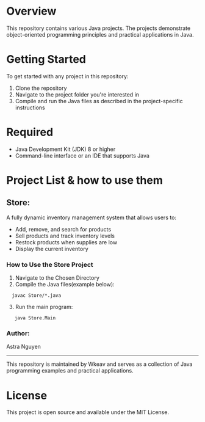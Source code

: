 # Overview 
This repository contains various Java projects. The projects demonstrate object-oriented programming principles and practical applications in Java.

# Getting Started 
To get started with any project in this repository:
  1. Clone the repository
  2. Navigate to the project folder you're interested in
  3. Compile and run the Java files as described in the project-specific instructions

# Required 
  * Java Development Kit (JDK) 8 or higher
  * Command-line interface or an IDE that supports Java

    
# Project List & how to use them

## Store:
A fully dynamic inventory management system that allows users to:
  * Add, remove, and search for products
  * Sell products and track inventory levels
  * Restock products when supplies are low
  * Display the current inventory

### How to Use the Store Project
  1. Navigate to the Chosen Directory
  2. Compile the Java files(example below):
  ```
    javac Store/*.java
  ```
  3. Run the main program:
  ```
     java Store.Main
  ```

### Author:
Astra Nguyen
    
---
This repository is maintained by Wkeav and serves as a collection of Java programming examples and practical applications.

# License
This project is open source and available under the MIT License.

